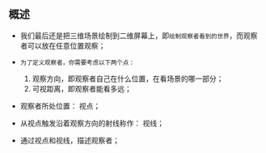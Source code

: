 ## 概述

* 我们最后还是把三维场景绘制到二维屏幕上，即`绘制观察者看到的世界`，而观察者可以放在任意位置观察；
* `为了定义观察者，你需要考虑以下两个点：`
  1. 观察方向，即观察者自己在什么位置，在看场景的哪一部分；
  2. 可视距离，即观察者能看多远；

* 观察者所处位置： 视点；
* 从视点触发沿着观察方向的射线称作： 视线；

* 通过视点和视线，描述观察者；
